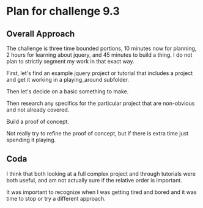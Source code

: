 # Plan for challenge 9.3

## Overall Approach
The challenge is three time bounded portions, 10 minutes now for planning, 2 hours for learning about jquery, and 45 minutes to build a thing. I do not plan to strictly segment my work in that exact way.

First, let's find an example jquery project or tutorial that includes a project and get it working in a playing_around subfolder.

Then let's decide on a basic something to make.

Then research any specifics for the particular project that are non-obvious and not already covered.

Build a proof of concept.

Not really try to refine the proof of concept, but if there is extra time just spending it playing. 

## Coda
I think that both looking at a full complex project and through tutorials were both useful, and am not actually sure if the relative order is important.

It was important to recognize when I was getting tired and bored and it was time to stop or try a different approach.